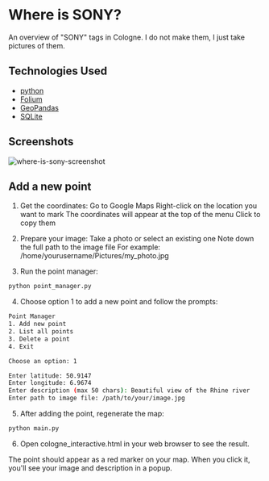 # Where is SONY?

An overview of "SONY" tags in Cologne. I do not make them, I just take pictures of them.

## Technologies Used

- [python](https://www.python.org/)
- [Folium](https://python-visualization.github.io/folium/latest/)
- [GeoPandas](https://geopandas.org/en/stable/index.html)
- [SQLite](https://www.sqlite.org/)

## Screenshots

![where-is-sony-screenshot](https://github.com/user-attachments/assets/4ef0d34d-0148-4b4e-a7fb-b4f08f529ce3)

## Add a new point

1. Get the coordinates:
   Go to Google Maps
   Right-click on the location you want to mark
   The coordinates will appear at the top of the menu
   Click to copy them

2. Prepare your image:
   Take a photo or select an existing one
   Note down the full path to the image file
   For example: /home/yourusername/Pictures/my_photo.jpg

3. Run the point manager:

```bash
python point_manager.py

```

4. Choose option 1 to add a new point and follow the prompts:

```bash
Point Manager
1. Add new point
2. List all points
3. Delete a point
4. Exit

Choose an option: 1

Enter latitude: 50.9147
Enter longitude: 6.9674
Enter description (max 50 chars): Beautiful view of the Rhine river
Enter path to image file: /path/to/your/image.jpg

```

5. After adding the point, regenerate the map:

```bash
python main.py

```

6. Open cologne_interactive.html in your web browser to see the result.

The point should appear as a red marker on your map. When you click it, you'll see your image and description in a popup.
